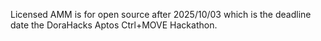 Licensed AMM is for open source after 2025/10/03 which is the deadline date the DoraHacks Aptos Ctrl+MOVE Hackathon.  
